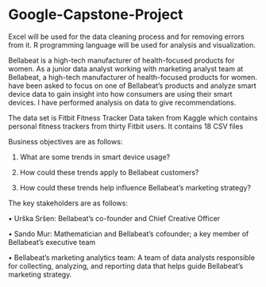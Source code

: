 # Google-Capstone-Project

Excel will be used for the data cleaning process and for removing errors from it. R programming language will be used for analysis and visualization. 

Bellabeat is a high-tech manufacturer of health-focused products for women. As a junior data analyst working with marketing analyst team at Bellabeat, a high-tech manufacturer of health-focused products for women. have been asked to focus on one of Bellabeat’s products and analyze smart device data to gain insight into how consumers are using their smart devices. I have performed analysis on data to give recommendations.

The data set is Fitbit Fitness Tracker Data taken from Kaggle which contains personal fitness trackers from thirty Fitbit users. It contains 18 CSV files

Business objectives are as follows:

1.	What are some trends in smart device usage? 

2.	How could these trends apply to Bellabeat customers? 

3.	How could these trends help influence Bellabeat’s marketing strategy? 

The key stakeholders are as follows:

•	Urška Sršen: Bellabeat’s co-founder and Chief Creative Officer 

•	Sando Mur: Mathematician and Bellabeat’s cofounder; a key member of Bellabeat’s executive team 

•	Bellabeat’s marketing analytics team: A team of data analysts responsible for collecting, analyzing, and reporting data that helps guide Bellabeat’s marketing strategy. 

